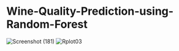 # Wine-Quality-Prediction-using-Random-Forest

![Screenshot (181)](https://user-images.githubusercontent.com/75041273/134740266-7200af0e-b2b6-4e64-a72c-be9f7970d82c.png)
![Rplot03](https://user-images.githubusercontent.com/75041273/134740110-6f6b9328-e5f5-4aa3-a522-90675286606f.jpeg)
